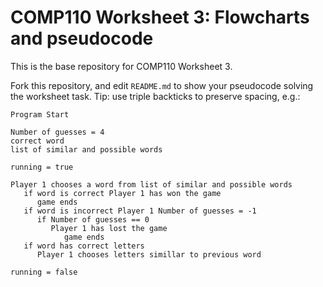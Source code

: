# COMP110 Worksheet 3: Flowcharts and pseudocode

This is the base repository for COMP110 Worksheet 3.

Fork this repository, and edit `README.md` to show your pseudocode solving the worksheet task. Tip: use triple backticks to preserve spacing, e.g.:

```
Program Start

Number of guesses = 4
correct word
list of similar and possible words

running = true

Player 1 chooses a word from list of similar and possible words
   if word is correct Player 1 has won the game
      game ends
   if word is incorrect Player 1 Number of guesses = -1
      if Number of guesses == 0
         Player 1 has lost the game
            game ends
   if word has correct letters
      Player 1 chooses letters simillar to previous word

running = false
```
